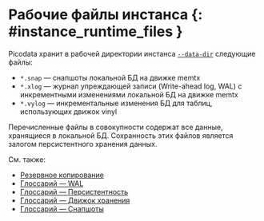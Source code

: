 # Рабочие файлы инстанса {: #instance_runtime_files }

<!-- WARNING: "‑" below are non-breaking hyphen &#8209; -->

Picodata хранит в рабочей директории инстанса [`‑‑data‑dir`] следующие
файлы:

- `*.snap` — снапшоты локальной БД на движке memtx
- `*.xlog` — журнал упреждающей записи (Write-ahead log, WAL) c
  инкрементными изменениями локальной БД на движке memtx
- `*.vylog` — инкрементальные изменения БД для таблиц, использующих
  движок vinyl

Перечисленные файлы в совокупности содержат все данные, хранящиеся в
локальной БД. Сохранность этих файлов является залогом персистентного
хранения данных.

[`‑‑data‑dir`]: ../reference/cli.md#run_data_dir

См. также:

- [Резервное копирование](../tutorial/backup.md)
- [Глоссарий — WAL](../overview/glossary.md#wal)
- [Глоссарий — Персистентность](../overview/glossary.md#persistence)
- [Глоссарий — Движок хранения](../overview/glossary.md#db_engine)
- [Глоссарий — Снапшоты](../overview/glossary.md#snapshot)
